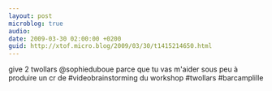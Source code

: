 ```yaml
---
layout: post
microblog: true
audio: 
date: 2009-03-30 02:00:00 +0200
guid: http://xtof.micro.blog/2009/03/30/t1415214650.html
---
```

give 2 twollars @sophieduboue parce que tu vas m'aider sous peu à produire un cr de #videobrainstorming du workshop #twollars #barcamplille
